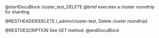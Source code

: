 
@startDocuBlock cluster_test_DELETE
@brief executes a cluster roundtrip for sharding

@RESTHEADER{DELETE /_admin/cluster-test, Delete cluster roundtrip}

@RESTDESCRIPTION
See GET method.
@endDocuBlock

